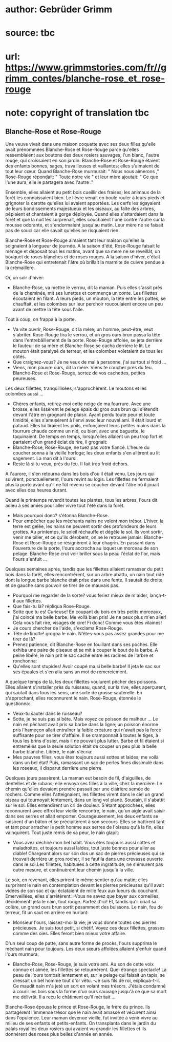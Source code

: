 # author: Gebrüder Grimm
# source: tbc
# url: https://www.grimmstories.com/fr//grimm_contes/blanche-rose_et_rose-rouge
# note: copyright of translation tbc

## Blanche-Rose et Rose-Rouge 

Une veuve vivait dans une maison coquette avec ses deux filles qu'elle
avait prénommées Blanche-Rose et Rose-Rouge parce qu'elles
ressemblaient aux boutons des deux rosiers sauvages, l'un blanc,
l'autre rouge, qui croissaient en son jardin.
Blanche-Rose et Rose-Rouge étaient des enfants bonnes, sages,
travailleuses et vaillantes; elles s'aimaient de tout leur cœur. Quand
Blanche-Rose murmurait: " Nous nous aimerons ," Rose-Rouge répondait:
" Toute notre vie " et leur mère ajoutait: " Ce que l'une aura, elle
le partagera avec l'autre ."

Ensemble, elles allaient au petit bois cueillir des fraises; les animaux
de la forêt les connaissaient bien. Le lièvre venait en boule rouler à
leurs pieds et grignoter la carotte qu'elles lui avaient apportées. Les
cerfs les égayaient de leurs bondissements majestueux et les oiseaux, au
faîte des arbres, pépiaient et chantaient à gorge déployée. Quand elles
s'attardaient dans la forêt et que la nuit les surprenait, elles
couchaient l'une contre l'autre sur la mousse odorante, et
s'endormaient jusqu'au matin. Leur mère ne se faisait pas de souci car
elle savait qu'elles ne risquaient rien.

Blanche-Rose et Rose-Rouge aimaient tant leur maison qu'elles la
soignaient à longueur de journée. A la saison d'été, Rose-Rouge faisait
le ménage et déposait tous les matins, avant que sa mère ne se
réveillât, un bouquet de roses blanches et de roses rouges. A la saison
d'hiver, c'était Blanche-Rose qui entretenait l'âtre où brillait la
marmite de cuivre pendue à la crémaillère.

Or, un soir d'hiver:
- Blanche-Rose, va mettre le verrou, dit la maman.
Puis elles s'assit près de la cheminée, mit ses lunettes et commença un
conte. Les fillettes écoutaient en filant. A leurs pieds, un mouton, la
tête entre les pattes, se chauffait, et les colombes sur leur perchoir
roucoulaient encore un peu avant de mettre la tête sous l'aile.

Tout à coup, on frappa à la porte.
- Va vite ouvrir, Rose-Rouge, dit la mère; un homme, peut-être, veut
s'abriter.
Rose-Rouge tira le verrou, et un gros ours brun passa la tête dans
l'entrebâillement de la porte. Rose-Rouge affolée, se jeta derrière le
fauteuil de sa mère et Blanche-Rose se cacha derrière le lit. Le mouton
était paralysé de terreur, et les colombes voletaient de tous les
côtés.
- Que craignez-vous? Je ne veux de mal à personne, j'ai surtout si
froid ...
- Viens, mon pauvre ours, dit la mère. Viens te coucher près du feu.
Blanche-Rose et Rose-Rouge, sortez de vos cachettes, petites peureuses.

Les deux fillettes, tranquillisées, s'approchèrent. Le moutons et les
colombes aussi ...
- Chères enfants, retirez-moi cette neige de ma fourrure.
Avec une brosse, elles lissèrent le pelage épais du gros ours brun qui
s'étendit devant l'âtre en grognant de plaisir. Ayant perdu toute peur
et toute timidité, elles s'amusèrent à l'envi avec leur nouvel ami. Il
était lourd et pataud. Elles lui tiraient les poils, enfonçaient leurs
petites mains dans la fourrure chaude comme un nid, ou bien, avec une
baguette, le taquinaient. De temps en temps, lorsqu'elles allaient un
peu trop fort et partaient d'un grand éclat de rire, il grognait:
- Blanche-Rose, Rose-Rouge, ne tuez pas votre fiancé.
L'heure du coucher sonna à la vieille horloge; les deux enfants s'en
allèrent au lit sagement. La man dit à l'ours:
- Reste là si tu veux, près du feu. Il fait trop froid dehors.

A l'aurore, il s'en retourna dans les bois d'où il était venu. Les
jours qui suivirent, ponctuellement, l'ours revint au logis. Les
fillettes ne fermaient plus la porte avant qu'il ne fût revenu se
coucher devant l'âtre où il jouait avec elles des heures durant.

Quand le printemps reverdit toutes les plantes, tous les arbres, l'ours
dit adieu à ses amies pour aller vivre tout l'été dans la forêt.
- Mais pourquoi donc? s'étonna Blanche-Rose.
- Pour empêcher que les méchants nains ne volent mon trésor. L'hiver,
la terre est gelée, les nains ne peuvent sortir des profondeurs de leurs
grottes. Au printemps, le soleil réchauffe et dégèle le sol. Ils vont
sortir, venir me piller, et ce qu'ils dérobent, on ne le retrouve
jamais.
Blanche-Rose et Rose-Rouge se résignèrent à leur chagrin. En passant
dans l'ouverture de la porte, l'ours accrocha au loquet un morceau de
son pelage. Blanche-Rose crut voir briller sous la peau l'éclat de
l'or, mais l'ours s'enfuit ...

Quelques semaines après, tandis que les fillettes allaient ramasser du
petit bois dans la forêt, elles rencontrèrent, sur un arbre abattu, un
nain tout ridé dont la longue barbe blanche était prise dans une fente.
Il sautait de droite et de gauche sans pouvoir se tirer de ce mauvais
pas.
- Pourquoi me regarder de la sorte? vous feriez mieux de m'aider,
lança-t-il aux fillettes.
- Que fais-tu là? répliqua Rose-Rouge.
- Sotte que tu es! Curieuse! En coupant du bois en très petits morceaux,
j'ai coincé ma belle barbe. Me voilà bien pris! Je ne peux plus m'en
aller! Cela vous fait rire, visages de cire! Fi donc! Comme vous êtes
vilaines!
- Je cours chercher de l'aide, s'exclama Rose-Rouge.
- Tête de linotte! grogna le nain. N'êtes-vous pas assez grandes pour
me tirer de là?
- Prenez patience, dit Blanche-Rose en fouillant dans ses poches.
Elle exhiba une paire de ciseaux et se mit à couper le bout de la
barbe.
A peine libéré, le nain prit le sac caché entre les racines de l'arbre
et ronchonna:
- Qu'elles sont stupides! Avoir coupé ma si belle barbe!
Il jeta le sac sur ses épaules et s'en alla sans un mot de
remerciement.

A quelque temps de là, les deux fillettes voulurent pêcher des poissons.
Elles allaient s'installer près du ruisseau, quand, sur la rive, elles
aperçurent, qui sautait dans tous les sens, une sorte de grosse
sauterelle. En s'approchant, elles reconnurent le nain. Rose-Rouge,
étonnée le questionna:
- Veux-tu sauter dans le ruisseau?
- Sotte, je ne suis pas si bête. Mais voyez ce poisson de malheur ...
Le nain en pêchant avait pris sa barbe dans la ligne; un poisson énorme
pris l'hameçon allait entraîner la faible créature qui n'avait pas la
force suffisante pour se tirer d'affaire. Il se cramponnait à toutes le
tiges, à tous les brins d'osier, mais il ne pouvait plus lutter. Barbe
et fil étaient si entremêlés que la seule solution était de couper un
peu plus la belle barbe blanche. Libéré, le nain s'écria:
- Mes pauvres filles, vous êtes toujours aussi sottes et laides; me
voilà dans un bel état!
Puis, ramassant un sac de perles fines dissimulé dans les roseaux, il
disparut derrière une pierre.

Quelques jours passèrent. La maman eut besoin de fil, d'aiguilles, de
dentelles et de rubans; elle envoya ses filles à la ville, chez la
mercière. Le chemin qu'elles devaient prendre passait par une clairière
semée de rochers. Comme elles l'atteignaient, les fillettes virent dans
le ciel un grand oiseau qui tournoyait lentement, dans un long vol
plané. Soudain, il s'abattit sur le sol. Elles entendirent un cri de
douleur.
S'étant approchées, elles reconnurent avec effroi leur vieille
rencontre, le nain, qu'un aigle avait saisir dans ses serres et allait
emporter. Courageusement, les deux enfants se saisirent d'un bâton et
se précipitèrent à son secours. Elles se battirent tant et tant pour
arracher le petit homme aux serres de l'oiseau qu'à la fin, elles
vainquirent.
Tout juste remis de sa peur, le nain glapit:
- Vous avez déchiré mon bel habit. Vous êtes toujours aussi sottes et
maladroites, et toujours aussi laides, tout juste bonnes pour aller au
diable!
Chargeant alors sur son dos un sac de pierres précieuses qui se trouvait
derrière un gros rocher, il se faufila dans une crevasse ouverte dans le
sol.Les fillettes, habituées à cette ingratitude, ne s'émurent pas
outre mesure, et continuèrent leur chemin jusqu'à la ville.

Le soir, en revenant, elles prirent le même sentier qu'au matin; elles
surprirent le nain en contemplation devant les pierres précieuses qu'il
avait vidées de son sac et qui éclataient de mille feux aux lueurs du
couchant. Emerveillées, elles s'arrêtèrent:
-Vous ne savez que bayer aux corneilles, décidément! jeta le nain, tout
rouge. Partez d'ici!
Et, tandis qu'il criait sa colère, un grand ours brun sortit pesamment
des buissons.
Le nain, fou de terreur, fit un saut en arrière en hurlant:
- Monsieur l'ours, laissez-moi la vie; je vous donne toutes ces pierres
précieuses. Je suis tout petit, si chétif. Voyez ces deux fillettes,
grasses comme des oies. Elles feront bien mieux votre affaire.

D'un seul coup de patte, sans autre forme de procès, l'ours supprima
le méchant nain pour toujours. Les deux sœurs affolées allaient
s'enfuir quand l'ours murmura:
- Blanche-Rose, Rose-Rouge, je suis votre ami.
Au son de cette voix connue et aimée, les fillettes se retournèrent.
Quel étrange spectacle! La peau de l'ours tombait lentement et, sur le
pelage qui faisait un tapis, se dressait un bel homme tout d'or vêtu.
-Je suis fils de roi, expliqua-t-il. Ce maudit nain m'a jeté un sort en
volant mes trésors. J'étais condamné à courir les bois sous la forme
d'un ours sauvage jusqu'à ce que sa mort me délivrât. Il a reçu le
châtiment qu'il méritait ...

Blanche-Rose épousa le prince et Rose-Rouge, le frère du prince. Ils
partagèrent l'immense trésor que le nain avait amassé et vécurent ainsi
dans l'opulence. Leur maman devenue vieille, fut invitée à venir vivre
au milieu de ses enfants et petits-enfants. On transplanta dans le
jardin du palais royal les deux rosiers qui avaient vu grandir les
fillettes et ils donnèrent des roses plus belles d'année en année.
